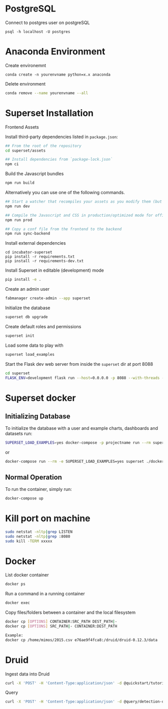 # PostgreSQL
Connect to postgres user on postgreSQL
```
psql -h localhost -U postgres
```

# Anaconda Environment
Create environemnt
```
conda create -n yourenvname python=x.x anaconda
```
Delete environment
```bash
conda remove --name yourenvname --all
```

# Superset Installation

Frontend Assets

Install third-party dependencies listed in `package.json`:

```bash
## From the root of the repository
cd superset/assets

## Install dependencies from `package-lock.json`
npm ci
```

Build the Javascript bundles
```bash
npm run build
```


Alternatively you can use one of the following commands.

```bash
## Start a watcher that recompiles your assets as you modify them (but have to manually reload your browser to see changes.)
npm run dev

## Compile the Javascript and CSS in production/optimized mode for official releases
npm run prod

## Copy a conf file from the frontend to the backend
npm run sync-backend
```

Install external dependencies
```
cd incubator-superset
pip install -r requirements.txt
pip install -r requirements-dev.txt
```

Install Superset in editable (development) mode
```bash
pip install -e .
```

Create an admin user
```bash
fabmanager create-admin --app superset
```

Initialize the database
```bash
superset db upgrade
```

Create default roles and permissions
```bash
superset init
```

Load some data to play with
```bash
superset load_examples
```

Start the Flask dev web server from inside the `superset` dir at port 8088
```bash
cd superset
FLASK_ENV=development flask run --host=0.0.0.0 -p 8088 --with-threads --reload --debugger
```

# Superset docker
## Initializing Database
To initialize the database with a user and example charts, dashboards and datasets run:
```bash
SUPERSET_LOAD_EXAMPLES=yes docker-compose -p projectname run --rm superset ./docker-init.sh
```
or

```bash
docker-compose run --rm -e SUPERSET_LOAD_EXAMPLES=yes superset ./docker-init.sh
```
## Normal Operation
To run the container, simply run:
```bash
docker-compose up
```

# Kill port on machine
```bash
sudo netstat -nltp|grep LISTEN
sudo netstat -nltp|grep :8080
sudo kill -TERM xxxxx
```

# Docker
List docker container
```bash
docker ps
```
Run a command in a running container
```bash
docker exec
```
Copy files/folders between a container and the local filesystem
```bash
docker cp [OPTIONS] CONTAINER:SRC_PATH DEST_PATH|-
docker cp [OPTIONS] SRC_PATH|- CONTAINER:DEST_PATH

Example:
docker cp /home/mimos/2015.csv e76ae9f4fca8:/druid/druid-0.12.3/data
```

# Druid
Ingest data into Druid
```bash
curl -X 'POST' -H 'Content-Type:application/json' -d @quickstart/tutorial/wikipedia-index.json http://localhost:8090/druid/indexer/v1/task
```

Query
```bash
curl -X 'POST' -H 'Content-Type:application/json' -d @query/detection-data-sql-minmaxdate.json http://localhost:8082/druid/v2/sql
```
